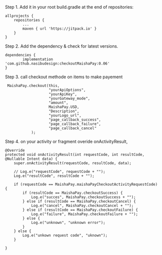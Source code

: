 Step 1. Add it in your root build.gradle at the end of repositories:

	allprojects {
		repositories {
			...
			maven { url 'https://jitpack.io' }
		}
	}

Step 2. Add the dependency & check for latest versions.

	dependencies {
	        implementation 'com.github.nasibudesign:checkoutMaishaPay:0.06'
	}

   

Step 3. call checkout methode on items to make payement
     
     MaishaPay.checkout(this,
                        "yourApiOptions",
                        "yourApiKey",
                        "yourGateway_mode",
                        "amount",
                        MaishaPay.USD,
                        "Description",
                        "yourLogo_url",
                        "page_callback_success",
                        "page_callback_failure",
                        "page_callback_cancel"
                );

Step 4. on your activity or fragment overide onActivityResult,

    @Override
    protected void onActivityResult(int requestCode, int resultCode, @Nullable Intent data) {
        super.onActivityResult(requestCode, resultCode, data);

        // Log.e("requestCode", requestCode + "");
        Log.e("resultCode", resultCode + "");

        if (requestCode == MaishaPay.maishaPayCheckoutActivityRequestCode) {
            if (resultCode == MaishaPay.checkoutSuccess) {
                Log.e("succes", MaishaPay.checkoutSuccess + "");
            } else if (resultCode == MaishaPay.checkoutCancel) {
                Log.e("cancel", MaishaPay.checkoutCancel + "");
            } else if (resultCode == MaishaPay.checkoutFailure) {
                Log.e("failure", MaishaPay.checkoutFailure + "");
            } else {
                Log.e("unknown", "unknown error");
            }
        } else {
            Log.e("unkown request code", "uknown");
        }

    }